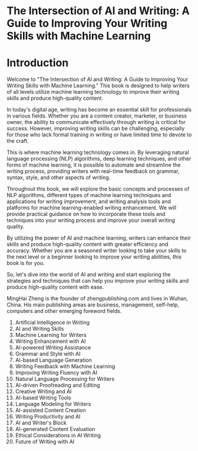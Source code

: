 # The Intersection of AI and Writing: A Guide to Improving Your Writing Skills with Machine Learning

# Introduction

Welcome to "The Intersection of AI and Writing: A Guide to Improving Your Writing Skills with Machine Learning." This book is designed to help writers of all levels utilize machine learning technology to improve their writing skills and produce high-quality content.

In today's digital age, writing has become an essential skill for professionals in various fields. Whether you are a content creator, marketer, or business owner, the ability to communicate effectively through writing is critical for success. However, improving writing skills can be challenging, especially for those who lack formal training in writing or have limited time to devote to the craft.

This is where machine learning technology comes in. By leveraging natural language processing (NLP) algorithms, deep learning techniques, and other forms of machine learning, it is possible to automate and streamline the writing process, providing writers with real-time feedback on grammar, syntax, style, and other aspects of writing.

Throughout this book, we will explore the basic concepts and processes of NLP algorithms, different types of machine learning techniques and applications for writing improvement, and writing analysis tools and platforms for machine learning-enabled writing enhancement. We will provide practical guidance on how to incorporate these tools and techniques into your writing process and improve your overall writing quality.

By utilizing the power of AI and machine learning, writers can enhance their skills and produce high-quality content with greater efficiency and accuracy. Whether you are a seasoned writer looking to take your skills to the next level or a beginner looking to improve your writing abilities, this book is for you.

So, let's dive into the world of AI and writing and start exploring the strategies and techniques that can help you improve your writing skills and produce high-quality content with ease.

MingHai Zheng is the founder of zhengpublishing.com and lives in Wuhan, China. His main publishing areas are business, management, self-help, computers and other emerging foreword fields.


1. Artificial Intelligence in Writing
2. AI and Writing Skills
3. Machine Learning for Writers
4. Writing Enhancement with AI
5. AI-powered Writing Assistance
6. Grammar and Style with AI
7. AI-based Language Generation
8. Writing Feedback with Machine Learning
9. Improving Writing Fluency with AI
10. Natural Language Processing for Writers
11. AI-driven Proofreading and Editing
12. Creative Writing and AI
13. AI-based Writing Tools
14. Language Modeling for Writers
15. AI-assisted Content Creation
16. Writing Productivity and AI
17. AI and Writer's Block
18. AI-generated Content Evaluation
19. Ethical Considerations in AI Writing
20. Future of Writing with AI

